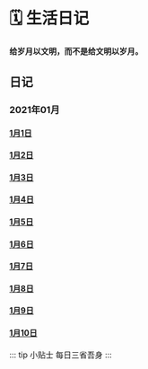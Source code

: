 # :spiral_calendar: 生活日记
#### 给岁月以文明，而不是给文明以岁月。

## 日记 <Badge text="茶余偶谈" type="warning"/> <Badge text="diary"/>
### 2021年01月
#### [1月1日](/diary/2021/0101/)
#### [1月2日](/diary/2021/0102/)
#### [1月3日](/diary/2021/0103/)  
#### [1月4日](/diary/2021/0104/)
#### [1月5日](/diary/2021/0105/)
#### [1月6日](/diary/2021/0106/)
#### [1月7日](/diary/2021/0107/)
#### [1月8日](/diary/2021/0108/)
#### [1月9日](/diary/2021/0109/)
#### [1月10日](/diary/2021/0110/)

::: tip 小贴士
每日三省吾身
:::
